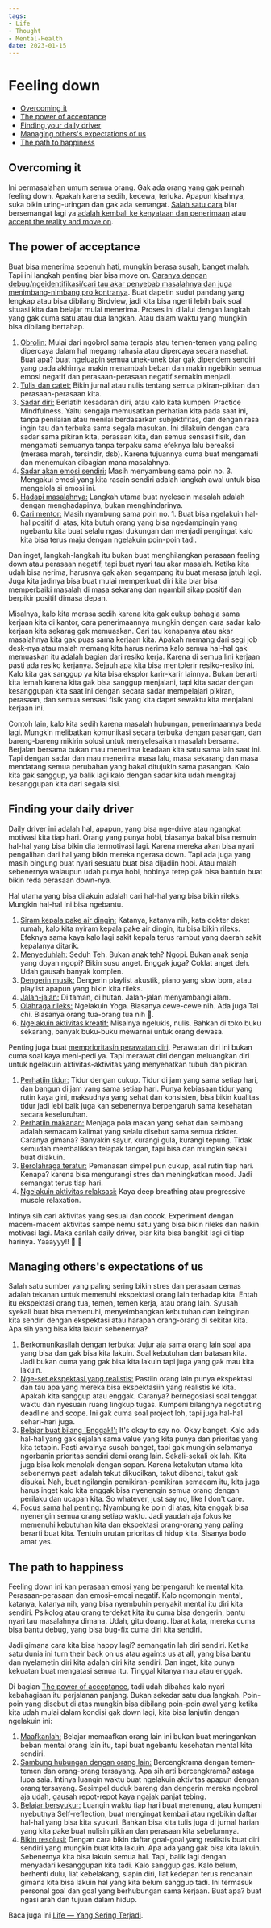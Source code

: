 ```yaml
---
tags:
- Life
- Thought
- Mental-Health
date: 2023-01-15
---
```


# Feeling down

- [Overcoming it](#overcoming-it)
- [The power of acceptance](#the-power-of-acceptance)
- [Finding your daily driver](#finding-your-daily-driver)
- [Managing others's expectations of us](#managing-otherss-expectations-of-us)
- [The path to happiness](#the-path-to-happiness)



## Overcoming it

Ini permasalahan umum semua orang. Gak ada orang yang gak pernah feeling down. Apakah karena sedih, kecewa, terluka. Apapun kisahnya, suka bikin uring-uringan dan gak ada semangat. <ins>Salah satu cara</ins> biar bersemangat lagi ya <ins>adalah kembali ke kenyataan dan penerimaan</ins> atau <ins>accept the reality and move on</ins>.



## The power of acceptance

<ins>Buat bisa menerima sepenuh hati</ins>, mungkin berasa susah, banget malah. Tapi ini langkah penting biar bisa move on. <ins>Caranya dengan debug/ngeidentifikasi/cari tau akar penyebab masalahnya dan juga menimbang-nimbang pro kontranya</ins>. Buat dapetin sudut pandang yang lengkap atau bisa dibilang Birdview, jadi kita bisa ngerti lebih baik soal situasi kita dan belajar mulai menerima. Proses ini dilalui dengan langkah yang gak cuma satu atau dua langkah. Atau dalam waktu yang mungkin bisa dibilang bertahap.
1. <ins>Obrolin:</ins> Mulai dari ngobrol sama terapis atau temen-temen yang paling dipercaya dalam hal megang rahasia atau dipercaya secara nasehat. Buat apa? buat ngeluapin semua unek-unek biar gak dipendem sendiri yang pada akhirnya makin menambah beban dan makin ngebikin semua emosi negatif dan perasaan-perasaan negatif semakin menjadi.
2. <ins>Tulis dan catet:</ins> Bikin jurnal atau nulis tentang semua pikiran-pikiran dan perasaan-perasaan kita.
3. <ins>Sadar diri:</ins> Berlatih kesadaran diri, atau kalo kata kumpeni Practice Mindfulness. Yaitu sengaja memusatkan perhatian kita pada saat ini, tanpa penilaian atau menilai berdasarkan subjektifitas, dan dengan rasa ingin tau dan terbuka sama segala masukan. Ini dilakuin dengan cara sadar sama pikiran kita, perasaan kita, dan semua sensasi fisik, dan mengamati semuanya tanpa terpaku sama efeknya lalu bereaksi (merasa marah, tersindir, dsb). Karena tujuannya cuma buat mengamati dan menemukan dibagian mana masalahnya.
4. <ins>Sadar akan emosi sendiri:</ins> Masih menyambung sama poin no. 3. Mengakui emosi yang kita rasain sendiri adalah langkah awal untuk bisa mengelola si emosi ini.
5. <ins>Hadapi masalahnya:</ins> Langkah utama buat nyelesein masalah adalah dengan menghadapinya, bukan menghindarinya.
6. <ins>Cari mentor:</ins> Masih nyambung sama poin no. 1. Buat bisa ngelakuin hal-hal positif di atas, kita butuh orang yang bisa ngedampingin yang ngebantu kita buat selalu ngasi dukungan dan menjadi pengingat kalo kita bisa terus maju dengan ngelakuin poin-poin tadi.

Dan inget, langkah-langkah itu bukan buat menghilangkan perasaan feeling down atau perasaan negatif, tapi buat nyari tau akar masalah. Ketika kita udah bisa nerima, harusnya gak akan segampang itu buat merasa jatuh lagi. Juga kita jadinya bisa buat mulai memperkuat diri kita biar bisa memperbaiki masalah di masa sekarang dan ngambil sikap positif dan berpikir positif dimasa depan.

Misalnya, kalo kita merasa sedih karena kita gak cukup bahagia sama kerjaan kita di kantor, cara penerimaannya mungkin dengan cara sadar kalo kerjaan kita sekarag gak memuaskan. Cari tau kenapanya atau akar masalahnya kita gak puas sama kerjaan kita. Apakah memang dari segi job desk-nya atau malah memang kita harus nerima kalo semua hal-hal gak memuaskan itu adalah bagian dari resiko kerja. Karena di semua lini kerjaan pasti ada resiko kerjanya. Sejauh apa kita bisa mentolerir resiko-resiko ini. Kalo kita gak sanggup ya kita bisa eksplor karir-karir lainnya. Bukan berarti kita lemah karena kita gak bisa sanggup menjalani, tapi kita sadar dengan kesanggupan kita saat ini dengan secara sadar mempelajari pikiran, perasaan, dan semua sensasi fisik yang kita dapet sewaktu kita menjalani kerjaan ini.

Contoh lain, kalo kita sedih karena masalah hubungan, penerimaannya beda lagi. Mungkin melibatkan komunikasi secara terbuka dengan pasangan, dan bareng-bareng mikirin solusi untuk menyelesaikan masalah bersama. Berjalan bersama bukan mau menerima keadaan kita satu sama lain saat ini. Tapi dengan sadar dan mau menerima masa lalu, masa sekarang dan masa mendatang semua perubahan yang bakal ditujukin sama pasangan. Kalo kita gak sanggup, ya balik lagi kalo dengan sadar kita udah mengkaji kesanggupan kita dari segala sisi.



## Finding your daily driver

Daily driver ini adalah hal, apapun, yang bisa nge-drive atau ngangkat motivasi kita tiap hari. Orang yang punya hobi, biasanya bakal bisa nemuin hal-hal yang bisa bikin dia termotivasi lagi. Karena mereka akan bisa nyari pengalihan dari hal yang bikin mereka ngerasa down. Tapi ada juga yang masih bingung buat nyari sesuatu buat bisa dijadiin hobi. Atau malah sebenernya walaupun udah punya hobi, hobinya tetep gak bisa bantuin buat bikin reda perasaan down-nya.

Hal utama yang bisa dilakuin adalah cari hal-hal yang bisa bikin rileks. Mungkin hal-hal ini bisa ngebantu.
1. <ins>Siram kepala pake air dingin:</ins> Katanya, katanya nih, kata dokter deket rumah, kalo kita nyiram kepala pake air dingin, itu bisa bikin rileks. Efeknya sama kaya kalo lagi sakit kepala terus rambut yang daerah sakit kepalanya ditarik.
2. <ins>Menyeduhlah:</ins> Seduh Teh. Bukan anak teh? Ngopi. Bukan anak senja yang doyan ngopi? Bikin susu anget. Enggak juga? Coklat anget deh. Udah gausah banyak komplen.
3. <ins>Dengerin musik:</ins> Dengerin playlist akustik, piano yang slow bpm, atau playlist apapun yang bikin kita rileks.
4. <ins>Jalan-jalan:</ins> Di taman, di hutan. Jalan-jalan menyambangi alam.
5. <ins>Olahraga rileks:</ins> Ngelakuin Yoga. Biasanya cewe-cewe nih. Ada juga Tai chi. Biasanya orang tua-orang tua nih 🤭.
6. <ins>Ngelakuin aktivitas kreatif:</ins> Misalnya ngelukis, nulis. Bahkan di toko buku sekarang, banyak buku-buku mewarnai untuk orang dewasa.

Penting juga buat <ins>memprioritasin perawatan diri</ins>. Perawatan diri ini bukan cuma soal kaya meni-pedi ya. Tapi merawat diri dengan meluangkan diri untuk ngelakuin aktivitas-aktivitas yang menyehatkan tubuh dan pikiran.
1. <ins>Perhatiin tidur:</ins> Tidur dengan cukup. Tidur di jam yang sama setiap hari, dan bangun di jam yang sama setiap hari. Punya kebiasaan tidur yang rutin kaya gini, maksudnya yang sehat dan konsisten, bisa bikin kualitas tidur jadi lebi baik juga kan sebenernya berpengaruh sama kesehatan secara keseluruhan.
2. <ins>Perhatiin makanan:</ins> Menjaga pola makan yang sehat dan seimbang adalah semacam kalimat yang selalu disebut sama semua dokter. Caranya gimana? Banyakin sayur, kurangi gula, kurangi tepung. Tidak semudah membalikkan telapak tangan, tapi bisa dan mungkin sekali buat dilakuin.
3. <ins>Berolahraga teratur:</ins> Pemanasan simpel pun cukup, asal rutin tiap hari. Kenapa? karena bisa mengurangi stres dan meningkatkan mood. Jadi semangat terus tiap hari.
4. <ins>Ngelakuin aktivitas relaksasi:</ins> Kaya deep breathing atau progressive muscle relaxation.

Intinya sih cari aktivitas yang sesuai dan cocok. Experiment dengan macem-macem aktivitas sampe nemu satu yang bisa bikin rileks dan naikin motivasi lagi. Maka carilah daily driver, biar kita bisa bangkit lagi di tiap harinya. Yaaayyy!! 🙌 🙌



## Managing others's expectations of us

Salah satu sumber yang paling sering bikin stres dan perasaan cemas adalah tekanan untuk memenuhi ekspektasi orang lain terhadap kita. Entah itu ekspektasi orang tua, temen, temen kerja, atau orang lain. Syusah syekali buat bisa memenuhi, menyeimbangkan kebutuhan dan keinginan kita sendiri dengan ekspektasi atau harapan orang-orang di sekitar kita. Apa sih yang bisa kita lakuin sebenernya?
1. <ins>Berkomunikasilah dengan terbuka:</ins> Jujur aja sama orang lain soal apa yang bisa dan gak bisa kita lakuin. Soal kebutuhan dan batasan kita. Jadi bukan cuma yang gak bisa kita lakuin tapi juga yang gak mau kita lakuin.
2. <ins>Nge-set ekspektasi yang realistis:</ins> Pastiin orang lain punya ekspektasi dan tau apa yang mereka bisa ekspektasiin yang realistis ke kita. Apakah kita sanggup atau enggak. Caranya? bernegosiasi soal tenggat waktu dan nyesuain ruang lingkup tugas. Kumpeni bilangnya negotiating deadline and scope. Ini gak cuma soal project loh, tapi juga hal-hal sehari-hari juga.
3. <ins>Belajar buat bilang 'Enggak!':</ins> It's okay to say no. Okay banget. Kalo ada hal-hal yang gak sejalan sama value yang kita punya dan prioritas yang kita tetapin. Pasti awalnya susah banget, tapi gak mungkin selamanya ngorbanin prioritas sendiri demi orang lain. Sekali-sekali ok lah. Kita juga bisa kok menolak dengan sopan. Karena ketakutan utama kita sebenernya pasti adalah takut dikucilkan, takut dibenci, takut gak disukai. Nah, buat ngilangin pemikiran-pemikiran semacam itu, kita juga harus inget kalo kita enggak bisa nyenengin semua orang dengan perilaku dan ucapan kita. So whatever, just say no, like I don't care.
4. <ins>Focus sama hal penting:</ins> Nyambung ke poin di atas, kita enggak bisa nyenengin semua orang setiap waktu. Jadi yaudah aja fokus ke memenuhi kebutuhan kita dan ekspektasi orang-orang yang paling berarti buat kita. Tentuin urutan prioritas di hidup kita. Sisanya bodo amat yes.



## The path to happiness

Feeling down ini kan perasaan emosi yang berpengaruh ke mental kita. Perasaan-perasaan dan emosi-emosi negatif. Kalo ngomongin mental, katanya, katanya nih, yang bisa nyembuhin penyakit mental itu diri kita sendiri. Psikolog atau orang terdekat kita itu cuma bisa dengerin, bantu nyari tau masalahnya dimana. Udah, gitu doang. Ibarat kata, mereka cuma bisa bantu debug, yang bisa bug-fix cuma diri kita sendiri.

Jadi gimana cara kita bisa happy lagi? semangatin lah diri sendiri. Ketika satu dunia ini turn their back on us atau againts us at all, yang bisa bantu dan nyelametin diri kita adalah diri kita sendiri. Dan inget, kita punya kekuatan buat mengatasi semua itu. Tinggal kitanya mau atau enggak.

Di bagian [The power of acceptance](#the-power-of-acceptance), tadi udah dibahas kalo nyari kebahagiaan itu perjalanan panjang. Bukan sekedar satu dua langkah. Poin-poin yang disebut di atas mungkin bisa dibilang poin-poin awal yang ketika kita udah mulai dalam kondisi gak down lagi, kita bisa lanjutin dengan ngelakuin ini:
1. <ins>Maafkanlah:</ins> Belajar memaafkan orang lain ini bukan buat meringankan beban mental orang lain itu, tapi buat ngebantu kesehatan mental kita sendiri.
2. <ins>Sambung hubungan dengan orang lain:</ins> Bercengkrama dengan temen-temen dan orang-orang tersayang. Apa sih arti bercengkrama? astaga lupa saia. Intinya luangin waktu buat ngelakuin aktivitas apapun dengan orang tersayang. Sesimpel duduk bareng dan dengerin mereka ngobrol aja udah, gausah repot-repot kaya ngajak panjat tebing.
3. <ins>Belajar bersyukur:</ins> Luangin waktu tiap hari buat merenung, atau kumpeni nyebutnya Self-reflection, buat mengingat kembali atau ngebikin daftar hal-hal yang bisa kita syukuri. Bahkan bisa kita tulis juga di jurnal harian yang kita pake buat nulisin pikiran dan perasaan kita sebelumnya.
4. <ins>Bikin resolusi:</ins> Dengan cara bikin daftar goal-goal yang realistis buat diri sendiri yang mungkin buat kita lakuin. Apa ada yang gak bisa kita lakuin. Sebenernya kita bisa lakuin semua hal. Tapi, balik lagi dengan menyadari kesanggupan kita tadi. Kalo sanggup gas. Kalo belum, berhenti dulu, liat kebelakang, siapin diri, liat kedepan terus rencanain gimana kita bisa lakuin hal yang kita belum sanggup tadi. Ini termasuk personal goal dan goal yang berhubungan sama kerjaan. Buat apa? buat ngasi arah dan tujuan dalam hidup.



Baca juga ini [Life — Yang Sering Terjadi](Life%20%E2%80%94%20Yang%20Sering%20Terjadi.md).


